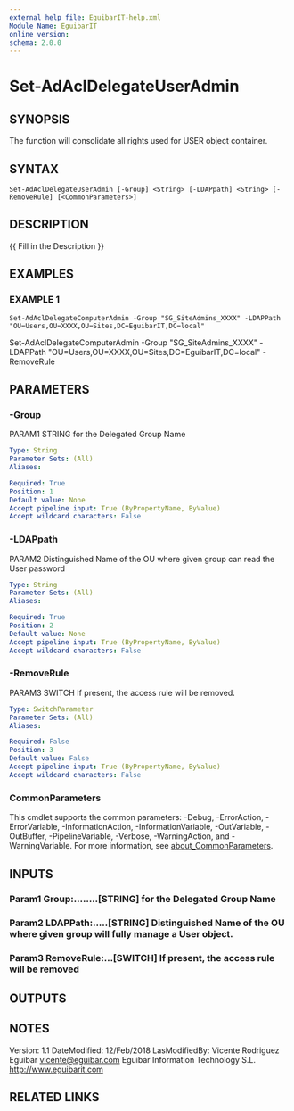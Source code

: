 ```yaml
---
external help file: EguibarIT-help.xml
Module Name: EguibarIT
online version:
schema: 2.0.0
---
```


# Set-AdAclDelegateUserAdmin

## SYNOPSIS
The function will consolidate all rights used for USER object container.

## SYNTAX

```
Set-AdAclDelegateUserAdmin [-Group] <String> [-LDAPpath] <String> [-RemoveRule] [<CommonParameters>]
```

## DESCRIPTION
{{ Fill in the Description }}

## EXAMPLES

### EXAMPLE 1
```
Set-AdAclDelegateComputerAdmin -Group "SG_SiteAdmins_XXXX" -LDAPPath "OU=Users,OU=XXXX,OU=Sites,DC=EguibarIT,DC=local"
```

Set-AdAclDelegateComputerAdmin -Group "SG_SiteAdmins_XXXX" -LDAPPath "OU=Users,OU=XXXX,OU=Sites,DC=EguibarIT,DC=local" -RemoveRule

## PARAMETERS

### -Group
PARAM1 STRING for the Delegated Group Name

```yaml
Type: String
Parameter Sets: (All)
Aliases:

Required: True
Position: 1
Default value: None
Accept pipeline input: True (ByPropertyName, ByValue)
Accept wildcard characters: False
```

### -LDAPpath
PARAM2 Distinguished Name of the OU where given group can read the User password

```yaml
Type: String
Parameter Sets: (All)
Aliases:

Required: True
Position: 2
Default value: None
Accept pipeline input: True (ByPropertyName, ByValue)
Accept wildcard characters: False
```

### -RemoveRule
PARAM3 SWITCH If present, the access rule will be removed.

```yaml
Type: SwitchParameter
Parameter Sets: (All)
Aliases:

Required: False
Position: 3
Default value: False
Accept pipeline input: True (ByPropertyName, ByValue)
Accept wildcard characters: False
```

### CommonParameters
This cmdlet supports the common parameters: -Debug, -ErrorAction, -ErrorVariable, -InformationAction, -InformationVariable, -OutVariable, -OutBuffer, -PipelineVariable, -Verbose, -WarningAction, and -WarningVariable. For more information, see [about_CommonParameters](http://go.microsoft.com/fwlink/?LinkID=113216).

## INPUTS

### Param1 Group:........[STRING] for the Delegated Group Name
### Param2 LDAPPath:.....[STRING] Distinguished Name of the OU where given group will fully manage a User object.
### Param3 RemoveRule:...[SWITCH] If present, the access rule will be removed
## OUTPUTS

## NOTES
Version:         1.1
DateModified:    12/Feb/2018
LasModifiedBy:   Vicente Rodriguez Eguibar
    vicente@eguibar.com
    Eguibar Information Technology S.L.
    http://www.eguibarit.com

## RELATED LINKS
